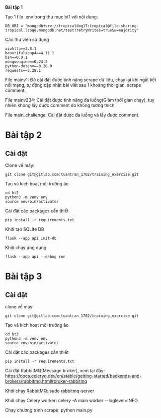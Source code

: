**Bài tập 1**

Tạo 1 file .env trong thư mục bt1 với nội dung: 


    DB_URI = "mongodb+srv://tropicaldog17:tropical@file-sharing-tropical.lzoqe.mongodb.net/test?retryWrites=true&w=majority"


Các thư viện sử dụng 

    aiohttp==3.8.1
    beautifulsoup4==4.11.1
    bs4==0.0.1
    mongoengine==0.24.2
    python-dotenv==0.20.0
    requests==2.28.1

File mainv1: Đã cài đặt được tính năng scrape dữ liệu, chạy lại khi ngắt kết nối mạng, tự động cập nhật bài viết sau 1 khoảng thời gian, scrape comment.

File mainv234: Cài đặt được tính năng đa luồng(Giảm thời gian chạy), tuy nhiên không lấy được comment do không tương thích.

File main_challenge: Cài đặt được đa luồng và lấy được comment.

# Bài tập 2

## Cài đặt

Clone về máy:

    git clone git@gitlab.com:tuantran_1702/training_exercise.git

Tạo và kích hoạt môi trường ảo

    cd bt2
    python3 -m venv env
    source env/bin/activate/

Cài đặt các packages cần thiết

    pip install -r requirements.txt

Khởi tạo SQLite DB

    flask --app api init-db

Khởi chạy ứng dụng

    flask --app api --debug run

# Bài tập 3

## Cài đặt

clone về máy 

    git clone git@gitlab.com:tuantran_1702/training_exercise.git

Tạo và kích hoạt môi trường ảo

    cd bt3
    python3 -m venv env
    source env/bin/activate/


Cài đặt các packages cần thiết

    pip install -r requirements.txt


Cài đặt RabbitMQ(Message broker), xem tại đây: https://docs.celeryq.dev/en/stable/getting-started/backends-and-brokers/rabbitmq.html#broker-rabbitmq

Khởi chạy RabbitMQ:
    sudo rabbitmq-server

Khởi chạy Celery worker:
    celery -A main worker --loglevel=INFO

Chạy chương trình scrape:
    python main.py


